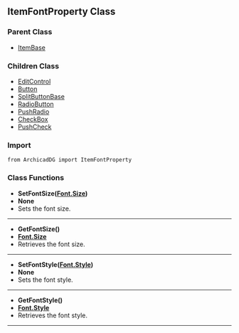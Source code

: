 ## ItemFontProperty Class

### Parent Class
* [ItemBase](ItemBase.md)

### Children Class
* [EditControl](../m_edit_control/EditControl.md)
* [Button](../m_button/Button.md)
* [SplitButtonBase](../m_button/SplitButtonBase.md)
* [RadioButton](../m_radio_item/RadioButton.md)
* [PushRadio](../m_radio_item/PushRadio.md)
* [CheckBox](../m_check_item/CheckBox.md)
* [PushCheck](../m_check_item/PushCheck.md)

### Import
```
from ArchicadDG import ItemFontProperty
``` 

### Class Functions

* **SetFontSize([Font.Size](../Font/Size.md))**
* **None**
* Sets the font size.
-----

* **GetFontSize()**
* **[Font.Size](../Font/Size.md)**
* Retrieves the font size.
-----

* **SetFontStyle([Font.Style](../Font/Style.md))**
* **None**
* Sets the font style.
-----

* **GetFontStyle()**
* **[Font.Style](../Font/Style.md)**
* Retrieves the font style.
-----
